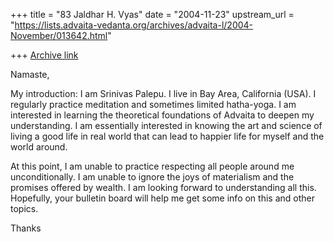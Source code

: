 +++
title = "83 Jaldhar H. Vyas"
date = "2004-11-23"
upstream_url = "https://lists.advaita-vedanta.org/archives/advaita-l/2004-November/013642.html"

+++
[Archive link](https://lists.advaita-vedanta.org/archives/advaita-l/2004-November/013642.html)

Namaste,

My introduction: I am Srinivas Palepu. I live in Bay Area, California
(USA). I regularly practice meditation and sometimes limited hatha-yoga. I
am interested in learning the theoretical foundations of Advaita to deepen
my understanding. I am essentially interested in knowing the art and
science of living a good life in real world that can lead to happier life
for myself and the world around.

At this point, I am unable to practice respecting all people around me
unconditionally. I am unable to ignore the joys of materialism and the
promises offered by wealth. I am looking forward to understanding all
this. Hopefully, your bulletin board will help me get some info on this
and other topics.

Thanks

